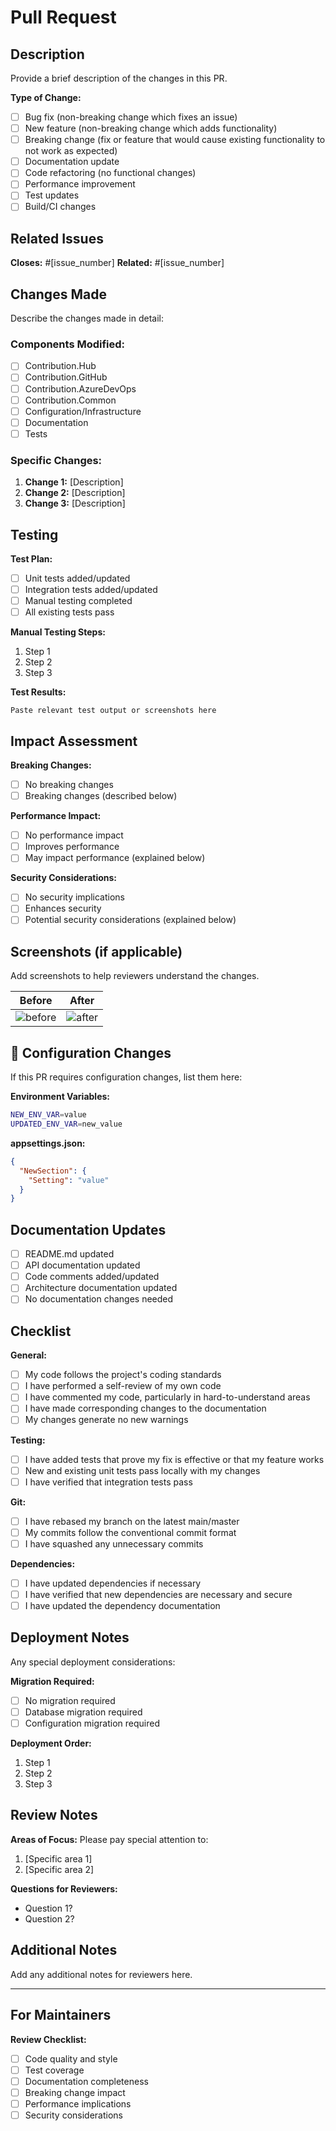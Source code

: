 # Pull Request

## Description
Provide a brief description of the changes in this PR.

**Type of Change:**
- [ ] Bug fix (non-breaking change which fixes an issue)
- [ ] New feature (non-breaking change which adds functionality)
- [ ] Breaking change (fix or feature that would cause existing functionality to not work as expected)
- [ ] Documentation update
- [ ] Code refactoring (no functional changes)
- [ ] Performance improvement
- [ ] Test updates
- [ ] Build/CI changes

## Related Issues
**Closes:** #[issue_number]
**Related:** #[issue_number]

## Changes Made
Describe the changes made in detail:

### Components Modified:
- [ ] Contribution.Hub
- [ ] Contribution.GitHub
- [ ] Contribution.AzureDevOps
- [ ] Contribution.Common
- [ ] Configuration/Infrastructure
- [ ] Documentation
- [ ] Tests

### Specific Changes:
1. **Change 1:** [Description]
2. **Change 2:** [Description]
3. **Change 3:** [Description]

## Testing
**Test Plan:**
- [ ] Unit tests added/updated
- [ ] Integration tests added/updated
- [ ] Manual testing completed
- [ ] All existing tests pass

**Manual Testing Steps:**
1. Step 1
2. Step 2
3. Step 3

**Test Results:**
```
Paste relevant test output or screenshots here
```

## Impact Assessment
**Breaking Changes:**
- [ ] No breaking changes
- [ ] Breaking changes (described below)

**Performance Impact:**
- [ ] No performance impact
- [ ] Improves performance
- [ ] May impact performance (explained below)

**Security Considerations:**
- [ ] No security implications
- [ ] Enhances security
- [ ] Potential security considerations (explained below)

## Screenshots (if applicable)
Add screenshots to help reviewers understand the changes.

| Before | After |
|--------|--------|
| ![before](url) | ![after](url) |

## 🔧 Configuration Changes
If this PR requires configuration changes, list them here:

**Environment Variables:**
```bash
NEW_ENV_VAR=value
UPDATED_ENV_VAR=new_value
```

**appsettings.json:**
```json
{
  "NewSection": {
    "Setting": "value"
  }
}
```

## Documentation Updates
- [ ] README.md updated
- [ ] API documentation updated
- [ ] Code comments added/updated
- [ ] Architecture documentation updated
- [ ] No documentation changes needed

## Checklist
**General:**
- [ ] My code follows the project's coding standards
- [ ] I have performed a self-review of my own code
- [ ] I have commented my code, particularly in hard-to-understand areas
- [ ] I have made corresponding changes to the documentation
- [ ] My changes generate no new warnings

**Testing:**
- [ ] I have added tests that prove my fix is effective or that my feature works
- [ ] New and existing unit tests pass locally with my changes
- [ ] I have verified that integration tests pass

**Git:**
- [ ] I have rebased my branch on the latest main/master
- [ ] My commits follow the conventional commit format
- [ ] I have squashed any unnecessary commits

**Dependencies:**
- [ ] I have updated dependencies if necessary
- [ ] I have verified that new dependencies are necessary and secure
- [ ] I have updated the dependency documentation

## Deployment Notes
Any special deployment considerations:

**Migration Required:**
- [ ] No migration required
- [ ] Database migration required
- [ ] Configuration migration required

**Deployment Order:**
1. Step 1
2. Step 2
3. Step 3

## Review Notes
**Areas of Focus:**
Please pay special attention to:
1. [Specific area 1]
2. [Specific area 2]

**Questions for Reviewers:**
- Question 1?
- Question 2?

## Additional Notes
Add any additional notes for reviewers here.

---

## For Maintainers
**Review Checklist:**
- [ ] Code quality and style
- [ ] Test coverage
- [ ] Documentation completeness
- [ ] Breaking change impact
- [ ] Performance implications
- [ ] Security considerations